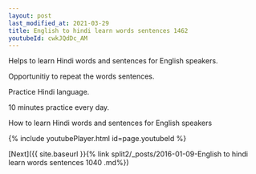```yaml
---
layout: post
last_modified_at: 2021-03-29
title: English to hindi learn words sentences 1462 
youtubeId: cwkJQdDc_AM
---
```

 
 
Helps to learn Hindi words and sentences for English speakers.

Opportunitiy to repeat the words sentences. 

Practice Hindi language. 
 
10 minutes practice every day. 
 
How to learn Hindi words and sentences for English speakers 
 
{% include youtubePlayer.html id=page.youtubeId %}
 
 
[Next]({{ site.baseurl }}{% link  split2/_posts/2016-01-09-English to hindi learn words sentences 1040 .md%})
 
